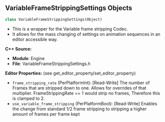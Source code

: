 ## VariableFrameStrippingSettings Objects

```python
class VariableFrameStrippingSettings(Object)
```

* This is a wrapper for the Variable frame stripping Codec.
* It allows for the mass changing of settings on animation sequences in an editor accessible way.

**C++ Source:**

- **Module**: Engine
- **File**: VariableFrameStrippingSettings.h

**Editor Properties:** (see get_editor_property/set_editor_property)

- ``frame_stripping_rate`` (PerPlatformInt):  [Read-Write] The number of Frames that are stripped down to one.
  Allows for overrides of that multiplier.
  FrameStrippingRate == 1 would strip no frames, Therefore this is clamped to 2.
- ``use_variable_frame_stripping`` (PerPlatformBool):  [Read-Write] Enables the change from standard 1/2 frame stripping to stripping a higher amount of frames per frame kept

<a id="unreal.AnimCurveCompressionSettings"></a>